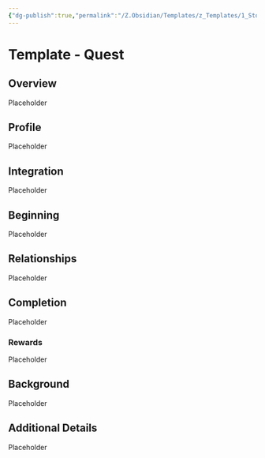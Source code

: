 ```yaml
---
{"dg-publish":true,"permalink":"/Z.Obsidian/Templates/z_Templates/1_Story World Templates/Events/Template - Quest/"}
---
```


# Template - Quest
## Overview
Placeholder

## Profile
Placeholder

## Integration
Placeholder

## Beginning
Placeholder

## Relationships
Placeholder

## Completion
Placeholder

### Rewards
Placeholder

## Background
Placeholder

## Additional Details
Placeholder

